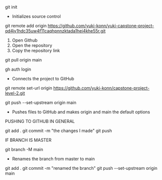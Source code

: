 git init

- Initializes source control

git remote add origin https://github.com/yuki-konn/yuki-capstone-project-qd4jy1hdc35uw4f11caqhpnnzktada1hei4khe55r.git

1. Open Github
2. Open the repository
3. Copy the repository link

git pull origin main

gh auth login

- Connects the project to GitHub

git remote set-url origin https://github.com/yuki-konn/capstone-project-level-2.git

git push --set-upstream origin main

- Pushes files to GitHub and makes origin and main the default options


PUSHING TO GITHUB IN GENERAL

git add .
git commit -m "the changes I made"
git push


IF BRANCH IS MASTER

git branch -M main
- Renames the branch from master to main

git add .
git commit -m "renamed the branch"
git push --set-upstream origin main